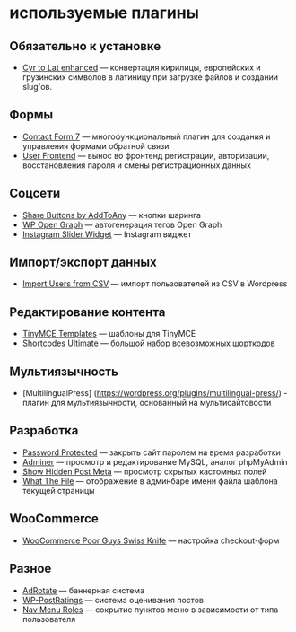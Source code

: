# используемые плагины

## Обязательно к установке

* [Cyr to Lat enhanced](https://wordpress.org/plugins/cyr3lat/) — конвертация кирилицы, европейских и грузинских символов в латиницу при загрузке файлов и создании slug'ов.

## Формы

* [Contact Form 7](https://wordpress.org/plugins/contact-form-7/) — многофункциональный плагин для создания и управления формами обратной связи
* [User Frontend](https://wordpress.org/plugins/user-frontend/) — вынос во фронтенд регистрации, авторизации, восстановления пароля и смены регистрационных данных

## Cоцсети

* [Share Buttons by AddToAny](https://wordpress.org/plugins/add-to-any/) — кнопки шаринга
* [WP Open Graph](https://wordpress.org/plugins/wp-open-graph/) — автогенерация тегов Open Graph
* [Instagram Slider Widget](https://wordpress.org/plugins/instagram-slider-widget/) — Instagram виджет

## Импорт/экспорт данных

* [Import Users from CSV](https://wordpress.org/plugins/import-users-from-csv/) — импорт пользователей из CSV в Wordpress

## Редактирование контента

* [TinyMCE Templates](https://wordpress.org/plugins/tinymce-templates/screenshots/) — шаблоны для TinyMCE
* [Shortcodes Ultimate](https://wordpress.org/plugins/shortcodes-ultimate/) — большой набор всевозможных шорткодов

## Мультиязычность

* [MultilingualPress] (https://wordpress.org/plugins/multilingual-press/) - плагин для мультиязычности, основанный на мультисайтовости

## Разработка
* [Password Protected](https://wordpress.org/plugins/password-protected/) — закрыть сайт паролем на время разработки
* [Adminer](https://wordpress.org/plugins/adminer/) — просмотр и редактирование MySQL, аналог phpMyAdmin
* [Show Hidden Post Meta](https://wordpress.org/plugins/show-hidden-post-meta/) — просмотр скрытых кастомных полей
* [What The File](https://wordpress.org/plugins/what-the-file/) — отображение в админбаре имени файла шаблона текущей страницы

## WooCommerce
* [WooCommerce Poor Guys Swiss Knife](https://wordpress.org/plugins/woocommerce-poor-guys-swiss-knife/) — настройка checkout-форм

## Разное
* [AdRotate](https://wordpress.org/plugins/adrotate/) — баннерная система
* [WP-PostRatings](https://wordpress.org/plugins/wp-postratings/) — система оценивания постов
* [Nav Menu Roles](https://wordpress.org/plugins/nav-menu-roles/) — сокрытие пунктов меню в зависимости от типа пользователя
